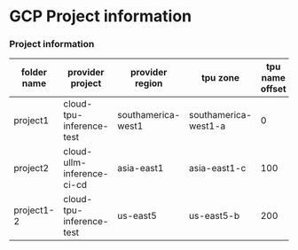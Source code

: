 # GCP Project information

### Project information

| folder name |      provider project      | provider region    | tpu zone             | tpu name offset | v6e-1 | v6e-4 | v6e-8 |
|-------------|----------------------------|--------------------|----------------------|-----------------|-------|-------|-------|
| project1    | cloud-tpu-inference-test   | southamerica-west1 | southamerica-west1-a | 0               |8      | 4     | 10    |
| project2    | cloud-ullm-inference-ci-cd | asia-east1         | asia-east1-c         | 100             |0      | 0     | 0     |    
| project1-2  | cloud-tpu-inference-test   | us-east5           | us-east5-b           | 200             |8      | 0     | 8     |
